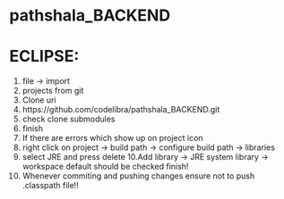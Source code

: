 pathshala_BACKEND
=================
<H1>ECLIPSE:</H1>
<ol>
<li>file -> import</li>
<li>projects from git </li>
<li>Clone uri </li>
<li>https://github.com/codelibra/pathshala_BACKEND.git </li>
<li>check clone submodules </li>
<li>finish </li>
<li>If there are errors which show up on project icon </li>
<li>right click on project -> build path -> configure build path -> libraries </li>
<li>select JRE and press delete 10.Add library -> JRE system library -> workspace default should be checked finish!</li>
<li>Whenever commiting and pushing changes ensure not to push .classpath file!!</li>
<ol>

